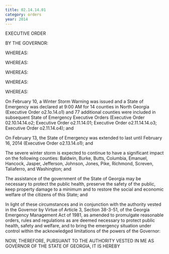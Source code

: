 ```yaml
---
title: 02.14.14.01
category: orders
year: 2014
---
```

 

EXECUTIVE ORDER

BY THE GOVERNOR:

WHEREAS:

WHEREAS:

WHEREAS:

WHEREAS:

WHEREAS:

On February 10, a Winter Storm Warning was issued and a State of
Emergency was declared at 9:00 AM for 14 counties in North Georgia
(Executive Order o2.1o.14.o1) and 77 additional counties were included in
subsequent State of Emergency Executive Orders (Executive Order
02.10.14.14.o2; Executive Order o2.11.14.01; Executive Order
o2.11.14.14.o3; Executive Order o2.11.14.o4); and

On February 13, the State of Emergency was extended to last until
February 16, 2014 (Executive Order o2.13.14.o1); and

The severe winter storm is expected to continue to have a significant
impact on the following counties: Baldwin, Burke, Butts, Columbia,
Emanuel, Hancock, Jasper, Jefferson, Johnson, Jones, Pike, Richmond,
Screven, Taliaferro, and Washington; and

The assistance of the government of the State of Georgia may be necessary
to protect the public health, preserve the safety of the public, keep
property damage to a minimum and to restore the social and economic
welfare of the citizens of this State; and

In light of these circumstances and in conjunction with the authority
vested in the Governor by Virtue of Article 3, Section 38-3-51, of the
Georgia Emergency Management Act of 1981, as amended to promulgate
reasonable orders, rules and regulations as are deemed necessary to
protect public health, safety and welfare, and to bring the emergency
situation under control within the acknowledged limitations of the powers
of the Governor:

NOW, THEREFORE, PURSUANT TO THE AUTHORITY VESTED
IN ME AS GOVERNOR OF THE STATE OF GEORGIA, IT IS
HEREBY

